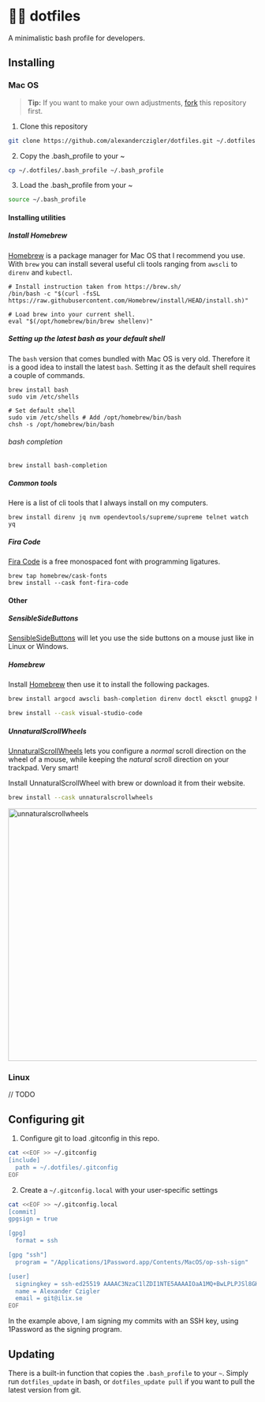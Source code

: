 # 🧑‍💻 dotfiles

A minimalistic bash profile for developers.

## Installing

### Mac OS

> **Tip:** If you want to make your own adjustments, [fork](https://github.com/alexanderczigler/dotfiles/fork) this repository first.

1. Clone this repository

```bash
git clone https://github.com/alexanderczigler/dotfiles.git ~/.dotfiles
```

2. Copy the .bash_profile to your ~

```bash
cp ~/.dotfiles/.bash_profile ~/.bash_profile
```

3. Load the .bash_profile from your ~

```bash
source ~/.bash_profile
```

#### Installing utilities

##### Install Homebrew

[Homebrew](https://brew.sh/) is a package manager for Mac OS that I recommend you use. With `brew` you can install several useful cli tools ranging from `awscli` to `direnv` and `kubectl`.

```shell
# Install instruction taken from https://brew.sh/
/bin/bash -c "$(curl -fsSL https://raw.githubusercontent.com/Homebrew/install/HEAD/install.sh)"

# Load brew into your current shell.
eval "$(/opt/homebrew/bin/brew shellenv)"
```

##### Setting up the latest bash as your default shell

The `bash` version that comes bundled with Mac OS is very old. Therefore it is a good idea to install the latest `bash`. Setting it as the default shell requires a couple of commands.

```shell
brew install bash
sudo vim /etc/shells

# Set default shell
sudo vim /etc/shells # Add /opt/homebrew/bin/bash
chsh -s /opt/homebrew/bin/bash
```

###### bash completion

```shell
brew install bash-completion
```

##### Common tools

Here is a list of cli tools that I always install on my computers.

```shell
brew install direnv jq nvm opendevtools/supreme/supreme telnet watch yq
```

##### Fira Code

[Fira Code](https://github.com/tonsky/FiraCode) is a free monospaced font with programming ligatures.

```shell
brew tap homebrew/cask-fonts
brew install --cask font-fira-code
```

#### Other

##### SensibleSideButtons

[SensibleSideButtons](https://sensible-side-buttons.archagon.net) will let you use the side buttons on a mouse just like in Linux or Windows.

##### Homebrew

Install [Homebrew](https://brew.sh/) then use it to install the following packages.

```bash
brew install argocd awscli bash-completion direnv doctl eksctl gnupg2 helm jq kubectl kubectx nvm opendevtools/supreme/supreme pinentry-mac skaffold telnet terraform watch

brew install --cask visual-studio-code
```

##### UnnaturalScrollWheels

[UnnaturalScrollWheels](https://github.com/ther0n/UnnaturalScrollWheels) lets you configure a _normal_ scroll direction on the wheel of a mouse, while keeping the _natural_ scroll direction on your trackpad. Very smart!

Install UnnaturalScrollWheel with brew or download it from their website.

```bash
brew install --cask unnaturalscrollwheels
```

<img width="512" alt="unnaturalscrollwheels" src="https://user-images.githubusercontent.com/3116043/209099151-0f41150e-084b-461b-aa7e-fc43004d9acf.png">

### Linux

// TODO

## Configuring git

1. Configure git to load .gitconfig in this repo.

```bash
cat <<EOF >> ~/.gitconfig
[include]
  path = ~/.dotfiles/.gitconfig
EOF
```

2. Create a `~/.gitconfig.local` with your user-specific settings

```bash
cat <<EOF >> ~/.gitconfig.local
[commit]
gpgsign = true

[gpg]
  format = ssh

[gpg "ssh"]
  program = "/Applications/1Password.app/Contents/MacOS/op-ssh-sign"

[user]
  signingkey = ssh-ed25519 AAAAC3NzaC1lZDI1NTE5AAAAIOaA1MQ+BwLPLPJSl8GHQ510Odd+/n8Pdd0eSpdSAZwJ
  name = Alexander Czigler
  email = git@ilix.se
EOF
```

In the example above, I am signing my commits with an SSH key, using 1Password as the signing program.

## Updating

There is a built-in function that copies the `.bash_profile` to your `~`. Simply run `dotfiles_update` in bash, or `dotfiles_update pull` if you want to pull the latest version from git.
